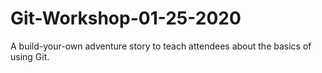 # Git-Workshop-01-25-2020
A build-your-own adventure story to teach attendees about the basics of using Git.
